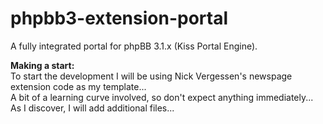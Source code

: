 phpbb3-extension-portal
=======================

A fully integrated portal for phpBB 3.1.x (Kiss Portal Engine).

**Making a start:**  
To start the development I will be using Nick Vergessen's newspage extension code as my template...  
A bit of a learning curve involved, so don't expect anything immediately... As I discover, I will add additional files... 


